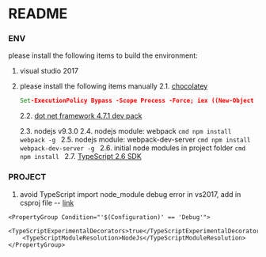 # README

### ENV
please install the following items to build the environment:

1. visual studio 2017
2. please install the following items manually 
    2.1. [chocolatey](https://chocolatey.org/install)
    ```cmd
    Set-ExecutionPolicy Bypass -Scope Process -Force; iex ((New-Object System.Net.WebClient).DownloadString('https://chocolatey.org/install.ps1'))
    ```
    2.2. [dot net framework 4.7.1 dev pack](https://www.microsoft.com/en-us/download/details.aspx?id=56119)

    2.3. nodejs v9.3.0
    2.4. nodejs module: webpack
        ```cmd
        npm install webpack -g
        ```
    2.5. nodejs module: webpack-dev-server
        ```cmd
        npm install webpack-dev-server -g
        ```
    2.6. initial node modules in project folder
        ```cmd
        npm install
        ```
    2.7. [TypeScript 2.6 SDK](https://www.microsoft.com/en-us/download/details.aspx?id=55258)

### PROJECT
1. avoid TypeScript import node_module debug error in vs2017, add in csproj file -- [link](http://bodiddlie.github.io/ng-2-quickstart-vs2015/)
```
<PropertyGroup Condition="'$(Configuration)' == 'Debug'">
    <TypeScriptExperimentalDecorators>true</TypeScriptExperimentalDecorators>
    <TypeScriptModuleResolution>NodeJs</TypeScriptModuleResolution>
</PropertyGroup>
```